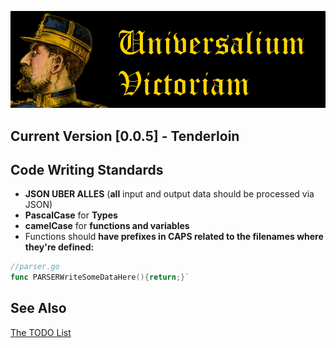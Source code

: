 ![](title.png)
## Current Version [0.0.5] - Tenderloin
## Code Writing Standards
  + **JSON UBER ALLES** (**all** input and output data should be processed via JSON)
  + **PascalCase** for **Types**
  + **camelCase** for **functions and variables**
  + Functions should **have prefixes in CAPS related to the filenames where they're defined:** 
  ```go
  //parser.go
  func PARSERWriteSomeDataHere(){return;}`
  ```
## See Also
[The TODO List](TODO.md)

